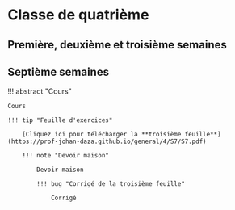 # Classe de quatrième

## Première, deuxième et troisième semaines

## Septième semaines

!!! abstract "Cours"

    Cours
    
    !!! tip "Feuille d'exercices"

        [Cliquez ici pour télécharger la **troisième feuille**](https://prof-johan-daza.github.io/general/4/S7/S7.pdf)

        !!! note "Devoir maison"

            Devoir maison

            !!! bug "Corrigé de la troisième feuille"

                Corrigé